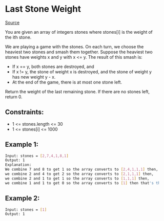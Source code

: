 # Last Stone Weight
[Source](https://leetcode.com/problems/last-stone-weight/)

You are given an array of integers stones where stones[i] is the weight of the ith stone.

We are playing a game with the stones. On each turn, we choose the heaviest two stones and smash them together. Suppose the heaviest two stones have weights x and y with x <= y. The result of this smash is:

 - If x == y, both stones are destroyed, and
 - If x != y, the stone of weight x is destroyed, and the stone of weight y has new weight y - x.
 - At the end of the game, there is at most one stone left.

Return the weight of the last remaining stone. If there are no stones left, return 0.

## Constraints:

 - 1 <= stones.length <= 30
 - 1 <= stones[i] <= 1000

## Example 1:
```sh
Input: stones = [2,7,4,1,8,1]
Output: 1
Explanation: 
We combine 7 and 8 to get 1 so the array converts to [2,4,1,1,1] then,
we combine 2 and 4 to get 2 so the array converts to [2,1,1,1] then,
we combine 2 and 1 to get 1 so the array converts to [1,1,1] then,
we combine 1 and 1 to get 0 so the array converts to [1] then that's the value of the last stone.
```

## Example 2:
```sh
Input: stones = [1]
Output: 1
```